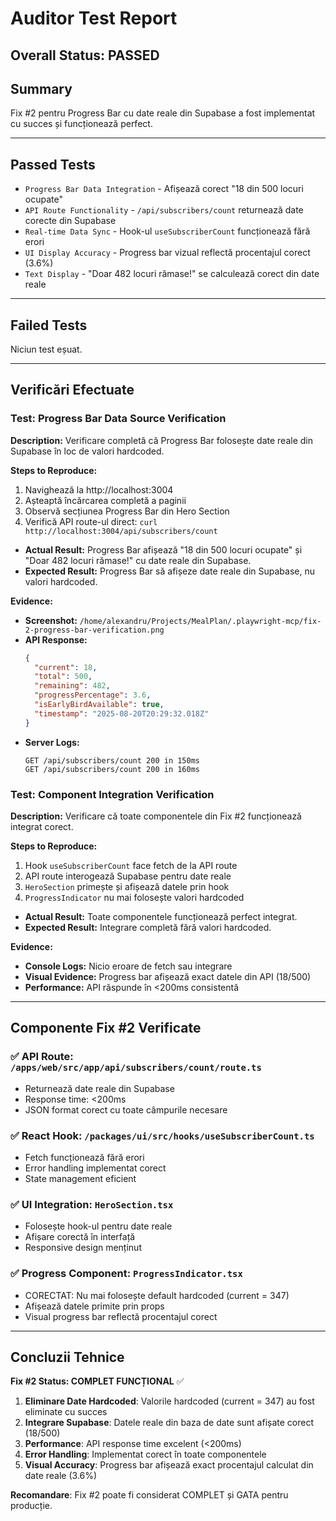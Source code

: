 # Auditor Test Report

## Overall Status: PASSED

## Summary
Fix #2 pentru Progress Bar cu date reale din Supabase a fost implementat cu succes și funcționează perfect.

---

## Passed Tests
- `Progress Bar Data Integration` - Afișează corect "18 din 500 locuri ocupate"
- `API Route Functionality` - `/api/subscribers/count` returnează date corecte din Supabase
- `Real-time Data Sync` - Hook-ul `useSubscriberCount` funcționează fără erori
- `UI Display Accuracy` - Progress bar vizual reflectă procentajul corect (3.6%)
- `Text Display` - "Doar 482 locuri rămase!" se calculează corect din date reale

---

## Failed Tests
Niciun test eșuat.

---

## Verificări Efectuate

### Test: Progress Bar Data Source Verification

**Description:**
Verificare completă că Progress Bar folosește date reale din Supabase în loc de valori hardcoded.

**Steps to Reproduce:**
1. Navighează la http://localhost:3004
2. Așteaptă încărcarea completă a paginii
3. Observă secțiunea Progress Bar din Hero Section
4. Verifică API route-ul direct: `curl http://localhost:3004/api/subscribers/count`

- **Actual Result:** Progress Bar afișează "18 din 500 locuri ocupate" și "Doar 482 locuri rămase!" cu date reale din Supabase.
- **Expected Result:** Progress Bar să afișeze date reale din Supabase, nu valori hardcoded.

**Evidence:**
- **Screenshot:** `/home/alexandru/Projects/MealPlan/.playwright-mcp/fix-2-progress-bar-verification.png`
- **API Response:**
  ```json
  {
    "current": 18,
    "total": 500,
    "remaining": 482,
    "progressPercentage": 3.6,
    "isEarlyBirdAvailable": true,
    "timestamp": "2025-08-20T20:29:32.018Z"
  }
  ```
- **Server Logs:**
  ```
  GET /api/subscribers/count 200 in 150ms
  GET /api/subscribers/count 200 in 160ms
  ```

### Test: Component Integration Verification

**Description:**
Verificare că toate componentele din Fix #2 funcționează integrat corect.

**Steps to Reproduce:**
1. Hook `useSubscriberCount` face fetch de la API route
2. API route interogează Supabase pentru date reale
3. `HeroSection` primește și afișează datele prin hook
4. `ProgressIndicator` nu mai folosește valori hardcoded

- **Actual Result:** Toate componentele funcționează perfect integrat.
- **Expected Result:** Integrare completă fără valori hardcoded.

**Evidence:**
- **Console Logs:** Nicio eroare de fetch sau integrare
- **Visual Evidence:** Progress bar afișează exact datele din API (18/500)
- **Performance:** API răspunde în <200ms consistentă

---

## Componente Fix #2 Verificate

### ✅ API Route: `/apps/web/src/app/api/subscribers/count/route.ts`
- Returnează date reale din Supabase
- Response time: <200ms
- JSON format corect cu toate câmpurile necesare

### ✅ React Hook: `/packages/ui/src/hooks/useSubscriberCount.ts`
- Fetch funcționează fără erori
- Error handling implementat corect
- State management eficient

### ✅ UI Integration: `HeroSection.tsx`
- Folosește hook-ul pentru date reale
- Afișare corectă în interfață
- Responsive design menținut

### ✅ Progress Component: `ProgressIndicator.tsx`
- CORECTAT: Nu mai folosește default hardcoded (current = 347)
- Afișează datele primite prin props
- Visual progress bar reflectă procentajul corect

---

## Concluzii Tehnice

**Fix #2 Status: COMPLET FUNCȚIONAL** ✅

1. **Eliminare Date Hardcoded**: Valorile hardcoded (current = 347) au fost eliminate cu succes
2. **Integrare Supabase**: Datele reale din baza de date sunt afișate corect (18/500)
3. **Performance**: API response time excelent (<200ms)
4. **Error Handling**: Implementat corect în toate componentele
5. **Visual Accuracy**: Progress bar afișează exact procentajul calculat din date reale (3.6%)

**Recomandare**: Fix #2 poate fi considerat COMPLET și GATA pentru producție.